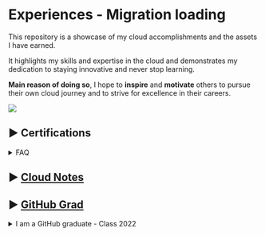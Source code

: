 # Experiences - Migration loading 
This repository is a showcase of my cloud accomplishments and the assets I have earned. 


It highlights my skills and expertise in the cloud and demonstrates my dedication to staying innovative and never stop learning.

**Main reason of doing so**, I hope to **inspire** and **motivate** others to pursue their own cloud journey and to strive for excellence in their careers.

<img src="cover.png">


 
## ▶ Certifications
<!--
### Aquired Exams
> Sort by timeline.
- [1- Microsoft Azure Fundamentals](/Certifications!/1°AZ-900.pdf)
- [2- Microsoft Azure Data Fundamentals ](/Certifications!/2°DP-900.pdf)
- [3- Microsoft Azure AI Fundamentals ](/Certifications!/3°AI-900.pdf)
- [4- Microsoft Power Platform Fundamentals ](/Certifications!/4°PL-900.pdf)
- [5- Microsoft Azure Administrator Associate](/Certifications!/5°AZ-104.pdf)
- [6- Microsoft Azure Security Engineer Associate](/Certifications!/6°AZ-500.pdf)
- [7- Microsoft DevOps Engineer Expert](/Certifications!/7°AZ-400.pdf)
- [8- Microsoft Azure Developer Associate](/Certifications!/8°AZ-204.pdf)
- [9- Microsoft Certified Trainer](/Certifications!/MCT.pdf)
- [10- Microsoft Security, Compliance, and Identity Fundamentals](/Certifications!/9°SC-900.pdf)
- [11- Terraform Associate ](/Certifications!/10°Terraform.pdf)
- [12- Microsoft Azure Solutions Architect Expert](/Certifications!/11°AZ-305.pdf)
- [13- Microsoft Azure Network Engineer Associate ](/Certifications!/12°AZ-700.pdf)
- [14- Microsoft Security Operations Analyst Associate](/Certifications!/13°SC-200.pdf)
- [15- AWS Certified Cloud Practitioner ](/Certifications!/14°%20AWS%20Certified%20Cloud%20Practitioner%20certificate.pdf)
 -->
  <details>
 <summary>FAQ </summary>
 <br> 
 
 <details>
<summary> Why I take too much exams? </summary>
<br>
Let me share with you why I take certifications and the value they have brought to my career and personal life.
<br><br>

**First and foremost**, I take certifications because they allow me to demonstrate my skills and expertise in a particular technology or subject matter.

If you do not choose an area of interest and devote countless hours to it, someone else will decide what you must do. I cannot guarantee that this will be a pleasant experience. It's not just about the cloud. 

Simply pick your passion.

It happened to be the great cloud for my case.

As such having certifications **can** set you apart from other candidates and show potential employers that you have the knowledge and dedication required to succeed in the cloud. 

Yeah, Life is very competitive.
<br>
<br>

Further, preparing for certs all the time have helped me to stay creative and be thirsty to learn more and provide values. 

It is important to constantly learn and adapt, and certifications provide a <b>structured way</b> for me to do so.

<br>

**Being examined** have also helped me to grow as a person. 
- Earning a certification requires hard work, dedication, and a willingness to constantly challenge myself and face my fears which literally fades in growth. 

These traits are not only valuable in my career, but in all aspects of my life.🎯

[Earl Nightingale](https://www.instagram.com/p/Cnw3Elcqms3/) once said that the more intensely we feel about an idea or a goal, the more assuredly the idea, buried deep in our subconscious, will direct us along the path to its fulfillment. 

</details>

<details>
<summary> Are certifications pointless? </summary>
<br>

Those who claim that certifications do not matter either possess few or no certifications themselves and are attempting to emphasize the importance of their personal experience. While we certainly value experiences, it is also important to recognize that obtaining new certifications can broaden one's skillset and facilitate personal and professional growth. 
<br>
<br>
Consider the adage: are you having years of experiences or repeating the same year over and over?
<br>
<br>
Certs are a form of self-growth and my advice is to ignore most people because they do not have your best interests at heart.
<br>
<br>
Continue to look on my [cloud Journey](https://github.com/Y4HYA4/ExperienceInCloud/tree/main/Certifications!#readme)!

But before that 👇
</details>

<details>
<summary>Certifications VS Hands-on? </summary>

<img src="Certifications!/why.png">

</details>
</details>

## ▶ [Cloud Notes](https://github.com/Y4HYA4/ExperienceInCloud/tree/main/Notes#readme)
## ▶ [GitHub Grad](https://github.com/Y4HYA4/GitHubGraduation-2022/blob/main/README.md)

<details>
<summary> I am a GitHub graduate - Class 2022 </summary>
<br>

I have had the opportunity to delve deep into the platform and learn everything it has to offer. From managing repositories and working with branches, to collaborating with others and contributing to open source projects, working with pipelines using Actoins, GitHub has provided me with the tools and resources I need to succeed as a developer.

Appreciate what GitHub has done for me and my career! I truly believe it is an invaluable platform for anyone interested in software development. Get in.

<br> 

Check [the SWAG](https://github.com/Y4HYA4/GitHubGraduation-2022/blob/main/README.md) i had from GitHub as a Grad.


<details> 
<summary>My Open-Source Contribution Stats</summary>
<br>

How I'm Starting 2023:
<br>
<img src="LinkedinGitHub.png">

<br>
<br>
<details> 
<summary>
2022 GitHub Stats 
</summary>
GitHub Consistent since 21 April 2022 
<img src="contributions (1).png">

</details>
</details>
</details>
</details>
